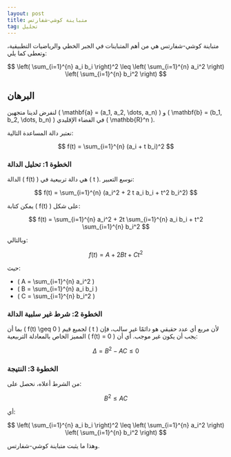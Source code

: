 ```yaml
---
layout: post
title: متباينة كوشي-شفارتس
tag: تحليل
---
```





متباينة كوشي-شفارتس هي من أهم المتباينات في الجبر الخطي والرياضيات التطبيقية، وتعطى كما يلي:

$$
\left( \sum_{i=1}^{n} a_i b_i \right)^2 \leq \left( \sum_{i=1}^{n} a_i^2 \right) \left( \sum_{i=1}^{n} b_i^2 \right)
$$

## البرهان

لنفرض لدينا متجهين \( \mathbf{a} = (a_1, a_2, \dots, a_n) \) و \( \mathbf{b} = (b_1, b_2, \dots, b_n) \) في الفضاء الإقليدي \( \mathbb{R}^n \).

نعتبر دالة المساعدة التالية:

$$
f(t) = \sum_{i=1}^{n} (a_i + t b_i)^2
$$

### الخطوة 1: تحليل الدالة

الدالة \( f(t) \) هي دالة تربيعية في \( t \). نوسع التعبير:

$$
f(t) = \sum_{i=1}^{n} (a_i^2 + 2 t a_i b_i + t^2 b_i^2)
$$

يمكن كتابة \( f(t) \) على شكل:

$$
f(t) = \sum_{i=1}^{n} a_i^2 + 2t \sum_{i=1}^{n} a_i b_i + t^2 \sum_{i=1}^{n} b_i^2
$$

وبالتالي:

$$
f(t) = A + 2Bt + Ct^2
$$

حيث:

- \( A = \sum_{i=1}^{n} a_i^2 \)
- \( B = \sum_{i=1}^{n} a_i b_i \)
- \( C = \sum_{i=1}^{n} b_i^2 \)

### الخطوة 2: شرط غير سلبية الدالة

بما أن \( f(t) \geq 0 \) لجميع قيم \( t \) لأن مربع أي عدد حقيقي هو دائمًا غير سالب، فإن المميز الخاص بالمعادلة التربيعية \( f(t) = 0 \) يجب أن يكون غير موجب. أي أن:

$$
\Delta = B^2 - AC \leq 0
$$

### الخطوة 3: النتيجة

من الشرط أعلاه، نحصل على:

$$
B^2 \leq AC
$$

أي:

$$
\left( \sum_{i=1}^{n} a_i b_i \right)^2 \leq \left( \sum_{i=1}^{n} a_i^2 \right) \left( \sum_{i=1}^{n} b_i^2 \right)
$$

وهذا ما يثبت متباينة كوشي-شفارتس.

